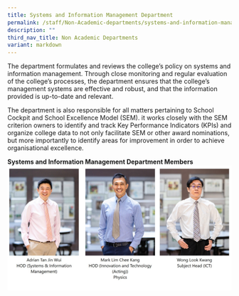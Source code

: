 ```yaml
---
title: Systems and Information Management Department
permalink: /staff/Non-Academic-departments/systems-and-information-management-department/
description: ""
third_nav_title: Non Academic Departments
variant: markdown
---
```

The department formulates and reviews the college’s policy on systems and information management.  Through close monitoring and regular evaluation of the college’s processes, the department ensures that the college’s management systems are effective and robust, and that the information provided is up-to-date and relevant.

The department is also responsible for all matters pertaining to School Cockpit and School Excellence Model (SEM).  it works closely with the SEM criterion owners to identify and track Key Performance Indicators (KPIs) and organize college data to not only facilitate SEM or other award nominations, but more importantly to identify areas for improvement in order to achieve organisational excellence.

**Systems and Information Management Department Members**
![Systems and Information Management Department](/images/2024_Sys_Info_Dept.jpg)